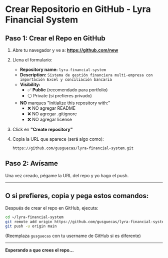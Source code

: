 # Crear Repositorio en GitHub - Lyra Financial System

## Paso 1: Crear el Repo en GitHub

1. Abre tu navegador y ve a: **https://github.com/new**

2. Llena el formulario:
   - **Repository name:** `lyra-financial-system`
   - **Description:** `Sistema de gestión financiera multi-empresa con importación Excel y conciliación bancaria`
   - **Visibility:**
     - ✅ **Public** (recomendado para portfolio)
     - ⚪ Private (si prefieres privado)
   - **NO** marques "Initialize this repository with:"
     - ❌ NO agregar README
     - ❌ NO agregar .gitignore
     - ❌ NO agregar license

3. Click en **"Create repository"**

4. Copia la URL que aparece (será algo como):
   ```
   https://github.com/gusguecas/lyra-financial-system.git
   ```

## Paso 2: Avísame

Una vez creado, pégame la URL del repo y yo hago el push.

---

## O si prefieres, copia y pega estos comandos:

Después de crear el repo en GitHub, ejecuta:

```bash
cd ~/lyra-financial-system
git remote add origin https://github.com/gusguecas/lyra-financial-system.git
git push -u origin main
```

(Reemplaza `gusguecas` con tu username de GitHub si es diferente)

---

**Esperando a que crees el repo...**
